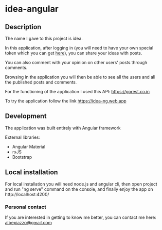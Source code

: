 # idea-angular

<h2> Description </h2>

<p>The name I gave to this project is idea.
  
In this application, after logging in (you will need to have your own special token which you can get <a href="https://gorest.co.in/consumer/login">here</a>), you can share your ideas with posts.
  
You can also comment with your opinion on other users' posts through comments. 

Browsing in the application you will then be able to see all the users and all the published posts and comments.
  
For the functioning of the application I used this API: <a href="https://gorest.co.in">https://gorest.co.in </a> 


</p>

<p> To try the application follow the link <a target="_blank" href="https://idea-ng.web.app"> https://idea-ng.web.app</a> </p>

<h2> Development </h2>

<p> The application was built entirely with Angular framework</p>
<p> External libraries:</p>
<ul>
  <li> Angular Material</li>
    <li> rxJS</li>
    <li> Bootstrap</li>

  
  </ul>





<h2> Local installation </h2>
<p> For local installation you will need node.js and angular cli, then open project and run "ng serve" command on the console, and finally enjoy the app on http://localhost:4200/

</p>
  
  <h3> Personal contact</h3>
  <p> If you are interested in getting to know me better, you can contact me here: <a  href="mailto:albepiazzo@gmail.com"> albepiazzo@gmail.com</a></p>

